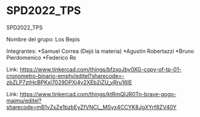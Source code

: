 # SPD2022_TPS
SPD2022_TPS

Nombre del grupo: Los Bepis

Integrantes:
*Samuel Correa (Dejó la materia)
*Agustin Robertazzi
*Bruno Pierdomenico
*Federico Re

Link: https://www.tinkercad.com/things/bfzxoJby0XG-copy-of-tp-01-cronometro-binario-empty/editel?sharecode=-zbZLP7ztHcBPKxl7029DPXi4v2XEb2jZU_vRru16IE

Link: https://www.tinkercad.com/things/ktRmQIJR0Tn-brave-gogo-maimu/editel?sharecode=mB1vZsZe1bzbEyZfVNCL_MSyx4CCYK8JgXYrf8ZV40Y
